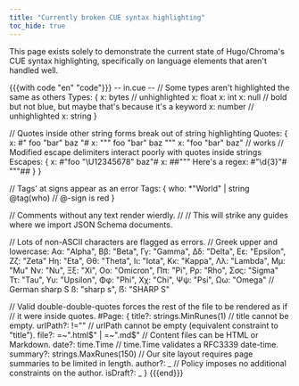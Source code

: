 ```yaml
---
title: "Currently broken CUE syntax highlighting"
toc_hide: true
---
```


This page exists solely to demonstrate the current state of Hugo/Chroma's CUE
syntax highlighting, specifically on language elements that aren't handled well.

{{{with code "en" "code"}}}
-- in.cue --
// Some types aren't highlighted the same as others
Types: {
	x: bytes // unhighlighted
	x: float
	x: int
	x: null   // bold but not blue, but maybe that's because it's a keyword
	x: number // unhighlighted
	x: string
}

// Quotes inside other string forms break out of string highlighting
Quotes: {
	x: #" foo "bar" baz "#
	x: """
		foo "bar" baz
		"""
	x: "foo \"bar\" baz" // works
	// Modified escape delimiters interact poorly with quotes inside strings
	Escapes: {
		x: #"foo "\U12345678" baz"#
		x: ##"""
			Here's a regex:
			    #"\d{3}"#
			"""##
	}
}

// Tags' at signs appear as an error
Tags: {
	who: *"World" | string @tag(who) // @-sign is red
}

// Comments without any text render wierdly.
//
// This will strike any guides where we import JSON Schema documents.

// Lots of non-ASCII characters are flagged as errors.
// Greek upper and lowercase:
Αα: "Alpha", Ββ: "Beta", Γγ:    "Gamma", Δδ:   "Delta", Εε: "Epsilon", Ζζ: "Zeta"
Ηη: "Eta", Θθ:   "Theta", Ιι:   "Iota", Κκ:    "Kappa", Λλ: "Lambda", Μμ:  "Mu"
Νν: "Nu", Ξξ:    "Xi", Οο:      "Omicron", Ππ: "Pi", Ρρ:    "Rho", Σσς:    "Sigma"
Ττ: "Tau", Υυ:   "Upsilon", Φφ: "Phi", Χχ:     "Chi", Ψψ:   "Psi", Ωω:     "Omega"
// German sharp S
ß: "sharp s", ẞ: "SHARP S"

// Valid double-double-quotes forces the rest of the file to be rendered as if
// it were inside quotes.
#Page: {
	title?:   strings.MinRunes(1)   // title cannot be empty.
	urlPath?: !=""                  // urlPath cannot be empty (equivalent constraint to "title").
	file?:    =~".html$" | =~".md$" // Content files can be HTML or Markdown.
	date?:    time.Time             // time.Time validates a RFC3339 date-time.
	summary?: strings.MaxRunes(150) // Our site layout requires page summaries to be limited in length.
	author?:  _                     // Policy imposes no additional constraints on the author.
	isDraft?: _
}
{{{end}}}
